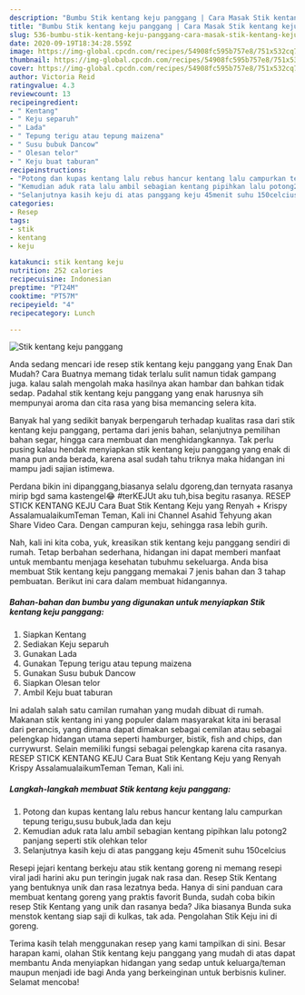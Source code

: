 ```yaml
---
description: "Bumbu Stik kentang keju panggang | Cara Masak Stik kentang keju panggang Yang Menggugah Selera"
title: "Bumbu Stik kentang keju panggang | Cara Masak Stik kentang keju panggang Yang Menggugah Selera"
slug: 536-bumbu-stik-kentang-keju-panggang-cara-masak-stik-kentang-keju-panggang-yang-menggugah-selera
date: 2020-09-19T18:34:28.559Z
image: https://img-global.cpcdn.com/recipes/54908fc595b757e8/751x532cq70/stik-kentang-keju-panggang-foto-resep-utama.jpg
thumbnail: https://img-global.cpcdn.com/recipes/54908fc595b757e8/751x532cq70/stik-kentang-keju-panggang-foto-resep-utama.jpg
cover: https://img-global.cpcdn.com/recipes/54908fc595b757e8/751x532cq70/stik-kentang-keju-panggang-foto-resep-utama.jpg
author: Victoria Reid
ratingvalue: 4.3
reviewcount: 13
recipeingredient:
- " Kentang"
- " Keju separuh"
- " Lada"
- " Tepung terigu atau tepung maizena"
- " Susu bubuk Dancow"
- " Olesan telor"
- " Keju buat taburan"
recipeinstructions:
- "Potong dan kupas kentang lalu rebus hancur kentang lalu campurkan tepung terigu,susu bubuk,lada dan keju"
- "Kemudian aduk rata lalu ambil sebagian kentang pipihkan lalu potong2 panjang seperti stik olehkan telor"
- "Selanjutnya kasih keju di atas panggang keju 45menit suhu 150celcius"
categories:
- Resep
tags:
- stik
- kentang
- keju

katakunci: stik kentang keju 
nutrition: 252 calories
recipecuisine: Indonesian
preptime: "PT24M"
cooktime: "PT57M"
recipeyield: "4"
recipecategory: Lunch

---
```



![Stik kentang keju panggang](https://img-global.cpcdn.com/recipes/54908fc595b757e8/751x532cq70/stik-kentang-keju-panggang-foto-resep-utama.jpg)

Anda sedang mencari ide resep stik kentang keju panggang yang Enak Dan Mudah? Cara Buatnya memang tidak terlalu sulit namun tidak gampang juga. kalau salah mengolah maka hasilnya akan hambar dan bahkan tidak sedap. Padahal stik kentang keju panggang yang enak harusnya sih mempunyai aroma dan cita rasa yang bisa memancing selera kita.

Banyak hal yang sedikit banyak berpengaruh terhadap kualitas rasa dari stik kentang keju panggang, pertama dari jenis bahan, selanjutnya pemilihan bahan segar, hingga cara membuat dan menghidangkannya. Tak perlu pusing kalau hendak menyiapkan stik kentang keju panggang yang enak di mana pun anda berada, karena asal sudah tahu triknya maka hidangan ini mampu jadi sajian istimewa.

Perdana bikin ini dipanggang,biasanya selalu dgoreng,dan ternyata rasanya mirip bgd sama kastengel😂 #terKEJUt aku tuh,bisa begitu rasanya. RESEP STICK KENTANG KEJU Cara Buat Stik Kentang Keju yang Renyah + Krispy AssalamualaikumTeman Teman, Kali ini Channel Asahid Tehyung akan Share Video Cara. Dengan campuran keju, sehingga rasa lebih gurih.


Nah, kali ini kita coba, yuk, kreasikan stik kentang keju panggang sendiri di rumah. Tetap berbahan sederhana, hidangan ini dapat memberi manfaat untuk membantu menjaga kesehatan tubuhmu sekeluarga. Anda bisa membuat Stik kentang keju panggang memakai 7 jenis bahan dan 3 tahap pembuatan. Berikut ini cara dalam membuat hidangannya.

<!--inarticleads1-->

##### Bahan-bahan dan bumbu yang digunakan untuk menyiapkan Stik kentang keju panggang:

1. Siapkan  Kentang
1. Sediakan  Keju separuh
1. Gunakan  Lada
1. Gunakan  Tepung terigu atau tepung maizena
1. Gunakan  Susu bubuk Dancow
1. Siapkan  Olesan telor
1. Ambil  Keju buat taburan


Ini adalah salah satu camilan rumahan yang mudah dibuat di rumah. Makanan stik kentang ini yang populer dalam masyarakat kita ini berasal dari perancis, yang dimana dapat dimakan sebagai cemilan atau sebagai pelengkap hidangan utama seperti hamburger, bistik, fish and chips, dan currywurst. Selain memiliki fungsi sebagai pelengkap karena cita rasanya. RESEP STICK KENTANG KEJU Cara Buat Stik Kentang Keju yang Renyah Krispy AssalamualaikumTeman Teman, Kali ini. 

<!--inarticleads2-->

##### Langkah-langkah membuat Stik kentang keju panggang:

1. Potong dan kupas kentang lalu rebus hancur kentang lalu campurkan tepung terigu,susu bubuk,lada dan keju
1. Kemudian aduk rata lalu ambil sebagian kentang pipihkan lalu potong2 panjang seperti stik olehkan telor
1. Selanjutnya kasih keju di atas panggang keju 45menit suhu 150celcius


Resepi jejari kentang berkeju atau stik kentang goreng ni memang resepi viral jadi harini aku pun teringin jugak nak rasa dan. Resep Stik Kentang yang bentuknya unik dan rasa lezatnya beda. Hanya di sini panduan cara membuat kentang goreng yang praktis favorit Bunda, sudah coba bikin resep Stik Kentang yang unik dan rasanya beda? Jika biasanya Bunda suka menstok kentang siap saji di kulkas, tak ada. Pengolahan Stik Keju ini di goreng. 

Terima kasih telah menggunakan resep yang kami tampilkan di sini. Besar harapan kami, olahan Stik kentang keju panggang yang mudah di atas dapat membantu Anda menyiapkan hidangan yang sedap untuk keluarga/teman maupun menjadi ide bagi Anda yang berkeinginan untuk berbisnis kuliner. Selamat mencoba!
